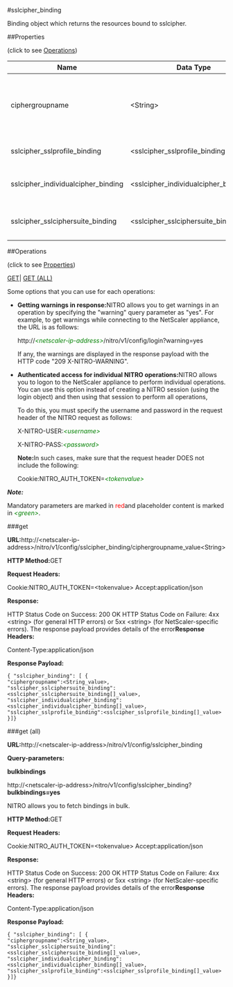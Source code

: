 #sslcipher_binding

Binding object which returns the resources bound to sslcipher.


##Properties 
<span>(click to see [Operations](#opera))</span>


<table><thead><tr><th>Name</th><th>Data Type</th><th>Permissions</th><th>Description</th></tr></thead><tbody><tr><td>ciphergroupname</td><td>&lt;String></td><td>Read-write</td><td>Name of the cipher group for which to show detailed information.<br>Minimum length = 1</td></tr><tr><td>sslcipher_sslprofile_binding</td><td>&lt;sslcipher_sslprofile_binding[]></td><td>Read-only</td><td>sslprofile that can be bound to sslcipher.</td></tr><tr><td>sslcipher_individualcipher_binding</td><td>&lt;sslcipher_individualcipher_binding[]></td><td>Read-only</td><td>individualcipher that can be bound to sslcipher.</td></tr><tr><td>sslcipher_sslciphersuite_binding</td><td>&lt;sslcipher_sslciphersuite_binding[]></td><td>Read-only</td><td>sslciphersuite that can be bound to sslcipher.</td></tr></tbody></table>
##Operations 
<span>(click to see [Properties](#prope))</span>


[GET]()| [GET (ALL)](#get-)


Some options that you can use for each operations:
<ul><li><p><b>Getting warnings in response:</b>NITRO allows you to get warnings in an operation by specifying the "warning" query parameter as "yes". For example, to get warnings while connecting to the NetScaler appliance, the URL is as follows:</p><p>http://<span style="color:green;font-style:italic;">&lt;netscaler-ip-address&gt;</span>/nitro/v1/config/login?warning=yes</p><p>If any, the warnings are displayed in the response payload with the HTTP code "209 X-NITRO-WARNING".</p></li><li><p><b>Authenticated access for individual NITRO operations:</b>NITRO allows you to logon to the NetScaler appliance to perform individual operations. You can use this option instead of creating a NITRO session (using the login object) and then using that session to perform all operations,</p><p>To do this, you must specify the username and password in the request header of the NITRO request as follows:</p><p>X-NITRO-USER:<span style="color:green;font-style:italic;">&lt;username&gt;</span></p><p>X-NITRO-PASS:<span style="color:green;font-style:italic;">&lt;password&gt;</span></p><p><b>Note:</b>In such cases, make sure that the request header DOES not include the following:</p><p>Cookie:NITRO_AUTH_TOKEN=<span style="color:green;font-style:italic;">&lt;tokenvalue&gt;</span></p></li></ul>



***Note:*** 
Mandatory parameters are marked in <span style="color:#FF0000;">red</span>and placeholder content is marked in <span style="color:green;font-style:italic">&lt;green&gt;</span>.

###get



<b>URL:</b>http://&lt;netscaler-ip-address&gt;/nitro/v1/config/sslcipher_binding/ciphergroupname_value&lt;String&gt;
<b>HTTP Method:</b>GET
<b>Request Headers:</b>

Cookie:NITRO_AUTH_TOKEN=&lt;tokenvalue&gt;Accept:application/json

<b>Response:</b>
HTTP Status Code on Success: 200 OKHTTP Status Code on Failure: 4xx &lt;string&gt; (for general HTTP errors) or 5xx &lt;string&gt; (for NetScaler-specific errors). The response payload provides details of the error<b>Response Headers:</b>

Content-Type:application/json

<b>Response Payload: </b>```{ "sslcipher_binding": [ {"ciphergroupname":<String_value>,"sslcipher_sslciphersuite_binding":<sslcipher_sslciphersuite_binding[]_value>,"sslcipher_individualcipher_binding":<sslcipher_individualcipher_binding[]_value>,"sslcipher_sslprofile_binding":<sslcipher_sslprofile_binding[]_value>}]}```



###get (all)



<b>URL:</b>http://&lt;netscaler-ip-address&gt;/nitro/v1/config/sslcipher_binding
<b>Query-parameters:</b>
<b>bulkbindings</b>
http://&lt;netscaler-ip-address&gt;/nitro/v1/config/sslcipher_binding?<b>bulkbindings=yes</b>
NITRO allows you to fetch bindings in bulk.



<b>HTTP Method:</b>GET
<b>Request Headers:</b>

Cookie:NITRO_AUTH_TOKEN=&lt;tokenvalue&gt;Accept:application/json

<b>Response:</b>
HTTP Status Code on Success: 200 OKHTTP Status Code on Failure: 4xx &lt;string&gt; (for general HTTP errors) or 5xx &lt;string&gt; (for NetScaler-specific errors). The response payload provides details of the error<b>Response Headers:</b>

Content-Type:application/json

<b>Response Payload: </b>```{ "sslcipher_binding": [ {"ciphergroupname":<String_value>,"sslcipher_sslciphersuite_binding":<sslcipher_sslciphersuite_binding[]_value>,"sslcipher_individualcipher_binding":<sslcipher_individualcipher_binding[]_value>,"sslcipher_sslprofile_binding":<sslcipher_sslprofile_binding[]_value>}]}```




